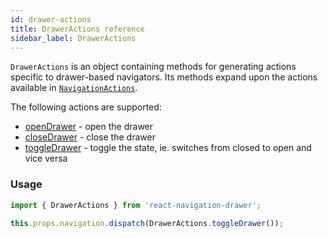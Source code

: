 ```yaml
---
id: drawer-actions
title: DrawerActions reference
sidebar_label: DrawerActions
---
```


`DrawerActions` is an object containing methods for generating actions specific to drawer-based navigators. Its methods expand upon the actions available in [`NavigationActions`](navigation-actions.html).

The following actions are supported:

- [openDrawer](#openDrawer) - open the drawer
- [closeDrawer](#closeDrawer) - close the drawer
- [toggleDrawer](#toggleDrawer) - toggle the state, ie. switches from closed to open and vice versa

### Usage

```js
import { DrawerActions } from 'react-navigation-drawer';

this.props.navigation.dispatch(DrawerActions.toggleDrawer());
```
